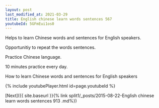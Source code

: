 ```yaml
---
layout: post
last_modified_at: 2021-03-29
title: English chinese learn words sentences 567 
youtubeId: 5GFmEui1os0
---
```

 
 
Helps to learn Chinese words and sentences for English speakers.

Opportunitiy to repeat the words sentences. 

Practice Chinese language. 
 
10 minutes practice every day. 
 
How to learn Chinese words and sentences for English speakers 
 
{% include youtubePlayer.html id=page.youtubeId %}
 
 
[Next]({{ site.baseurl }}{% link  split1/_posts/2015-08-22-English chinese learn words sentences 913 .md%})
 
